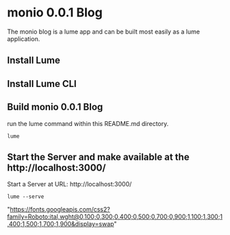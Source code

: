# monio 0.0.1 Blog
The monio blog is a lume app and can be built most easily as a lume application.

## Install Lume

## Install Lume CLI

## Build monio 0.0.1 Blog
run the lume command within this README.md directory.

`lume`

## Start the Server and make available at the http://localhost:3000/
Start a Server at URL: http://localhost:3000/

`lume --serve`

"https://fonts.googleapis.com/css2?family=Roboto:ital,wght@0,100;0,300;0,400;0,500;0,700;0,900;1,100;1,300;1,400;1,500;1,700;1,900&display=swap"
